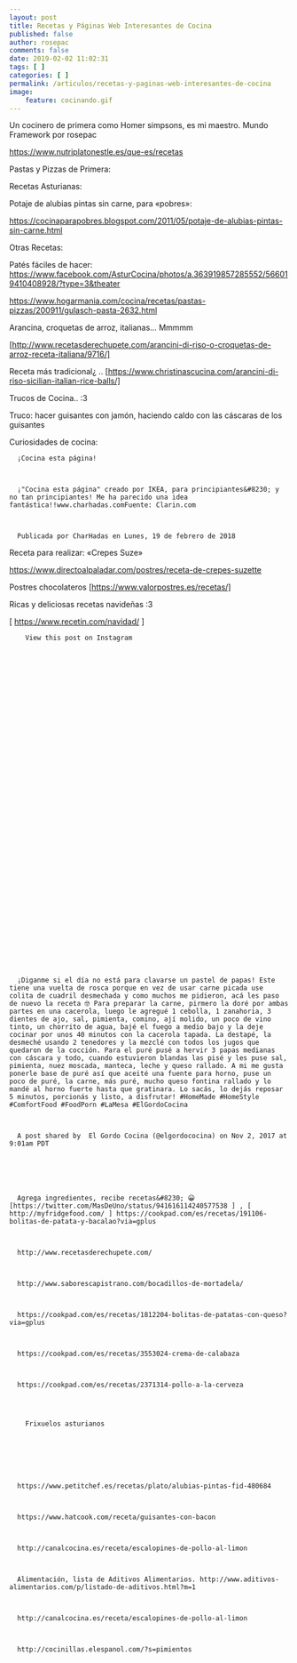 ```yaml
---
layout: post
title: Recetas y Páginas Web Interesantes de Cocina
published: false
author: rosepac
comments: false
date: 2019-02-02 11:02:31
tags: [ ]
categories: [ ]
permalink: /articulos/recetas-y-paginas-web-interesantes-de-cocina
image:
    feature: cocinando.gif
---
```

Un cocinero de primera como Homer simpsons, es mi maestro. Mundo Framework por rosepac

https://www.nutriplatonestle.es/que-es/recetas

Pastas y Pizzas de Primera:
  

  

  




Recetas Asturianas:
  
Potaje de alubias pintas sin carne, para &#171;pobres&#187;:
  
https://cocinaparapobres.blogspot.com/2011/05/potaje-de-alubias-pintas-sin-carne.html

Otras Recetas:
  
Patés fáciles de hacer: https://www.facebook.com/AsturCocina/photos/a.363919857285552/566019410408928/?type=3&theater
  
https://www.hogarmania.com/cocina/recetas/pastas-pizzas/200911/gulasch-pasta-2632.html
  


Arancina, croquetas de arroz, italianas&#8230; Mmmmm
  
[http://www.recetasderechupete.com/arancini-di-riso-o-croquetas-de-arroz-receta-italiana/9716/]
  
Receta más tradicional¿ .. [https://www.christinascucina.com/arancini-di-riso-sicilian-italian-rice-balls/]

Trucos de Cocina.. :3
  


Truco: hacer guisantes con jamón, haciendo caldo con las cáscaras de los guisantes
  


Curiosidades de cocina:







  
    
      ¡Cocina esta página!
    
    
    
      ¡"Cocina esta página" creado por IKEA, para principiantes&#8230; y no tan principiantes! Me ha parecido una idea fantástica!!www.charhadas.comFuente: Clarin.com
    
    
    
      Publicada por CharHadas en Lunes, 19 de febrero de 2018
    
  


Receta para realizar: &#171;Crepes Suze&#187;
  
https://www.directoalpaladar.com/postres/receta-de-crepes-suzette

Postres chocolateros [https://www.valorpostres.es/recetas/]

Ricas y deliciosas recetas navideñas :3
  
[ https://www.recetin.com/navidad/ ]


  
      
    
    
      
      
      
      
        
        
        
        
        
      
    
    
    
    
    
    
      
    
    
    
      
        View this post on Instagram
      
    
    
    
    
    
    
      
        
        
        
        
        
        
        
        
      
      
      
        
        
        
        
        
      
      
      
        
        
        
        
        
        
        
        
      
    
    
    
      
    
    
    
      ¡Diganme si el día no está para clavarse un pastel de papas! Este tiene una vuelta de rosca porque en vez de usar carne picada use colita de cuadril desmechada y como muchos me pidieron, acá les paso de nuevo la receta 🤓 Para preparar la carne, pirmero la doré por ambas partes en una cacerola, luego le agregué 1 cebolla, 1 zanahoria, 3 dientes de ajo, sal, pimienta, comino, ají molido, un poco de vino tinto, un chorrito de agua, bajé el fuego a medio bajo y la deje cocinar por unos 40 minutos con la cacerola tapada. La destapé, la desmeché usando 2 tenedores y la mezclé con todos los jugos que quedaron de la cocción. Para el puré pusé a hervir 3 papas medianas con cáscara y todo, cuando estuvieron blandas las pisé y les puse sal, pimienta, nuez moscada, manteca, leche y queso rallado. A mi me gusta ponerle base de puré así que aceité una fuente para horno, puse un poco de puré, la carne, más puré, mucho queso fontina rallado y lo mandé al horno fuerte hasta que gratinara. Lo sacás, lo dejás reposar 5 minutos, porcionás y listo, a disfrutar! #HomeMade #HomeStyle #ComfortFood #FoodPorn #LaMesa #ElGordoCocina
    
    
    
      A post shared by  El Gordo Cocina (@elgordococina) on Nov 2, 2017 at 9:01am PDT
      
    
    
    
    
    
      Agrega ingredientes, recibe recetas&#8230; 😀 [https://twitter.com/MasDeUno/status/941616114240577538 ] , [ http://myfridgefood.com/ ] https://cookpad.com/es/recetas/191106-bolitas-de-patata-y-bacalao?via=gplus
    
    
    
      http://www.recetasderechupete.com/
    
    
    
      http://www.saborescapistrano.com/bocadillos-de-mortadela/
    
    
    
      https://cookpad.com/es/recetas/1812204-bolitas-de-patatas-con-queso?via=gplus
    
    
    
      https://cookpad.com/es/recetas/3553024-crema-de-calabaza
    
    
    
      https://cookpad.com/es/recetas/2371314-pollo-a-la-cerveza
    
    
    
      
        Frixuelos asturianos
      
    
    
    
    
    
    
      https://www.petitchef.es/recetas/plato/alubias-pintas-fid-480684
    
    
    
      https://www.hatcook.com/receta/guisantes-con-bacon
    
    
    
      http://canalcocina.es/receta/escalopines-de-pollo-al-limon
    
    
    
      Alimentación, lista de Aditivos Alimentarios. http://www.aditivos-alimentarios.com/p/listado-de-aditivos.html?m=1
    
    
    
      http://canalcocina.es/receta/escalopines-de-pollo-al-limon
    
    
    
      http://cocinillas.elespanol.com/?s=pimientos
    